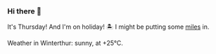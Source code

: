### Hi there :wave:

It's Thursday! And I'm on holiday! :desert_island: I might be putting some [miles](https://www.strava.com/athletes/889963) in.

Weather in Winterthur: sunny, at +25°C.
